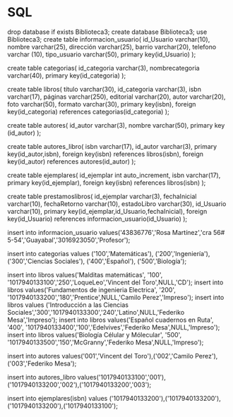 # SQL
drop database if exists Biblioteca3;
create database Biblioteca3;
use Biblioteca3;
create table informacion_usuario(
id_Usuario varchar(10),
nombre varchar(25),
dirección varchar(25),
barrio varchar(20),
telefono varchar (10),
tipo_usuario varchar(50),
primary key(id_Usuario)
);

create table categorias(
id_categoria varchar(3),
nombrecategoria varchar(40),
primary key(id_categoria)
);

create table libros(
título varchar(30),
id_categoria varchar(3),
isbn varchar(17),
páginas varchar(250),
editorial varchar(20),
autor varchar(20),
foto varchar(50),
formato varchar(30),
primary key(isbn),
foreign key(id_categoria) references categorias(id_categoria)
);

create table autores(
id_autor varchar(3),
nombre varchar(50),
primary key (id_autor)
);

create table autores_libro(
isbn varchar(17),
id_autor varchar(3),
primary key(id_autor,isbn),
foreign key(isbn) references libros(isbn),
foreign key(id_autor) references autores(id_autor)
);

create table ejemplares(
id_ejemplar int auto_increment,
isbn varchar(17),
primary key(id_ejemplar),
foreign key(isbn) references libros(isbn)
);

create table prestamoslibros(
id_ejemplar varchar(3),
fechaInicial varchar(10),
fechaRetorno varchar(10),
estadoLibro varchar(30),
id_Usuario varchar(10),
primary key(id_ejemplar,id_Usuario,fechaInicial),
foreign key(id_Usuario) references informacion_usuario(id_Usuario)
);

insert into informacion_usuario values('43836776','Rosa Martínez','cra 56# 5-54','Guayabal','3016923050','Profesor');

insert into categorias values
('100','Matemáticas'),
('200','Ingeniería'),
('300','Ciencias Sociales'),
('400','Español'),
('500','Biología');

insert into libros values('Malditas matemáticas', '100', '1017940133100','250','LoqueLeo','Vincent del Toro',NULL,'CD');
insert into libros values('Fundamentos de ingenieria Electrica', '200', '1017940133200','180','Prentice',NULL,'Camilo Perez','Impreso');
insert into libros values ('Introducción a las Ciencias Sociales','300','1017940133300','240','Latino',NULL,'Federiko Mesa','Impreso');
insert into libros values('Español cuadernos en Ruta', '400', '1017940133400','100','Edelvives','Federiko Mesa',NULL,'Impreso');
insert into libros values('Biología Célular y Mólecular', '500', '1017940133500','150','McGranny','Federiko Mesa',NULL,'Impreso');

insert into autores values('001','Vincent del Toro'),('002','Camilo Perez'),('003','Federiko Mesa');

insert into autores_libro values('1017940133100','001'),('1017940133200','002'),('1017940133200','003');

insert into ejemplares(isbn) values ('1017940133200'),('1017940133200'),('1017940133200'),('1017940133100');
